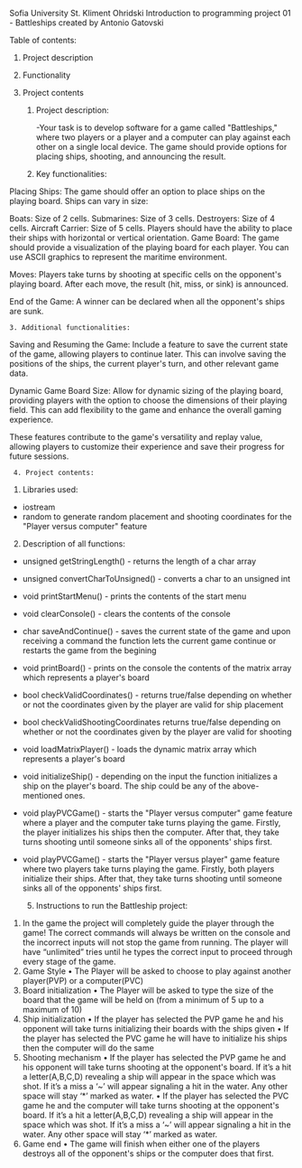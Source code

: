 Sofia University St. Kliment Ohridski
Introduction to programming project 01 - Battleships
created by Antonio Gatovski

Table of contents:
1. Project description
2. Functionality
3. Project contents

   1. Project description:
      
      -Your task is to develop software for a game called "Battleships," where two players or a player and a computer can play against each other on a single local device. The game should provide options for placing ships, shooting, and announcing the result.
      
    2. Key functionalities:

Placing Ships:
The game should offer an option to place ships on the playing board. Ships can vary in size:

Boats: Size of 2 cells.
Submarines: Size of 3 cells.
Destroyers: Size of 4 cells.
Aircraft Carrier: Size of 5 cells.
Players should have the ability to place their ships with horizontal or vertical orientation.
Game Board:
The game should provide a visualization of the playing board for each player. You can use ASCII graphics to represent the maritime environment.

Moves:
Players take turns by shooting at specific cells on the opponent's playing board.
After each move, the result (hit, miss, or sink) is announced.

End of the Game:
A winner can be declared when all the opponent's ships are sunk.

    3. Additional functionalities:

Saving and Resuming the Game:
Include a feature to save the current state of the game, allowing players to continue later. This can involve saving the positions of the ships, the current player's turn, and other relevant game data.

Dynamic Game Board Size:
Allow for dynamic sizing of the playing board, providing players with the option to choose the dimensions of their playing field. This can add flexibility to the game and enhance the overall gaming experience.

These features contribute to the game's versatility and replay value, allowing players to customize their experience and save their progress for future sessions. 

     4. Project contents:

1. Libraries used:
- iostream
- random to generate random placement and shooting coordinates for the "Player versus computer" feature

2. Description of all functions:
- unsigned getStringLength() - returns the length of a char array
- unsigned convertCharToUnsigned() - converts a char to an unsigned int
- void printStartMenu() - prints the contents of the start menu
- void clearConsole() - clears the contents of the console
- char saveAndContinue() - saves the current state of the game and upon receiving a command the function lets the current game continue or restarts the game from the begining
- void printBoard() - prints on the console the contents of the matrix array which represents a player's board
- bool checkValidCoordinates() - returns true/false depending on whether or not the coordinates given by the player are valid for ship placement
- bool checkValidShootingCoordinates returns true/false depending on whether or not the coordinates given by the player are valid for shooting
- void loadMatrixPlayer() - loads the dynamic matrix array which represents a player's board
- void initializeShip() - depending on the input the function initializes a ship on the player's board. The ship could be any of the above-mentioned ones.
- void playPVCGame() - starts the "Player versus computer" game feature where a player and the computer take turns playing the game. Firstly, the player initializes his ships then the computer. After that, they take turns shooting until someone sinks all of the opponents' ships first.
- void playPVCGame() - starts the "Player versus player" game feature where two players take turns playing the game. Firstly, both players initialize their ships. After that, they take turns shooting until someone sinks all of the opponents' ships first.
  
  5. Instructions to run the Battleship project:

1.	In the game the project will completely guide the player through the game! The correct commands will always be written on the console and the incorrect inputs will not stop the game from running. The player will have “unlimited” tries until he types the correct input to proceed through every stage of the game.
2.	Game Style 
•	The Player will be asked to choose to play against another player(PVP) or a computer(PVC)
3.	Board initialization
•	The Player will be asked to type the size of the board that the game will be held on (from a minimum of 5 up to a maximum of 10)
4.	Ship initialization
•	If the player has selected the PVP game he and his opponent will take turns initializing their boards with the ships given
•	If the player has selected the PVC game he will have to initialize his ships then the computer will do the same
5.	Shooting mechanism
•	If the player has selected the PVP game he and his opponent will take turns shooting at the opponent's board. If it’s a hit a letter(A,B,C,D) revealing a ship will appear in the space which was shot. If it’s a miss a ‘~’ will appear signaling a hit in the water. Any other space will stay ‘*’ marked as water.
•	If the player has selected the PVC game he and the computer will take turns shooting at the opponent's board. If it’s a hit a letter(A,B,C,D) revealing a ship will appear in the space which was shot. If it’s a miss a ‘~’ will appear signaling a hit in the water. Any other space will stay ‘*’ marked as water.
6.	Game end
•	The game will finish when either one of the players destroys all of the opponent's ships or the computer does that first. 




  
